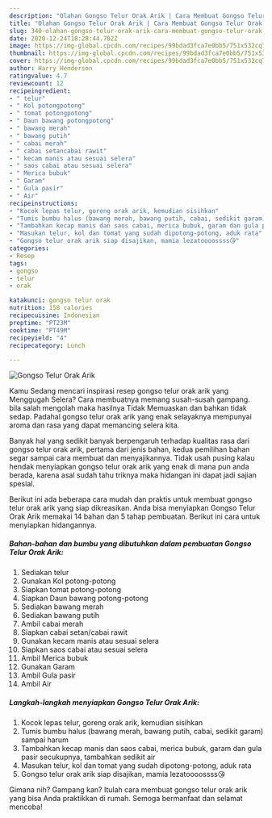 ```yaml
---
description: "Olahan Gongso Telur Orak Arik | Cara Membuat Gongso Telur Orak Arik Yang Enak Dan Mudah"
title: "Olahan Gongso Telur Orak Arik | Cara Membuat Gongso Telur Orak Arik Yang Enak Dan Mudah"
slug: 340-olahan-gongso-telur-orak-arik-cara-membuat-gongso-telur-orak-arik-yang-enak-dan-mudah
date: 2020-12-24T18:28:44.702Z
image: https://img-global.cpcdn.com/recipes/99bdad3fca7e0bb5/751x532cq70/gongso-telur-orak-arik-foto-resep-utama.jpg
thumbnail: https://img-global.cpcdn.com/recipes/99bdad3fca7e0bb5/751x532cq70/gongso-telur-orak-arik-foto-resep-utama.jpg
cover: https://img-global.cpcdn.com/recipes/99bdad3fca7e0bb5/751x532cq70/gongso-telur-orak-arik-foto-resep-utama.jpg
author: Harry Henderson
ratingvalue: 4.7
reviewcount: 12
recipeingredient:
- " telur"
- " Kol potongpotong"
- " tomat potongpotong"
- " Daun bawang potongpotong"
- " bawang merah"
- " bawang putih"
- " cabai merah"
- " cabai setancabai rawit"
- " kecam manis atau sesuai selera"
- " saos cabai atau sesuai selera"
- " Merica bubuk"
- " Garam"
- " Gula pasir"
- " Air"
recipeinstructions:
- "Kocok lepas telur, goreng orak arik, kemudian sisihkan"
- "Tumis bumbu halus (bawang merah, bawang putih, cabai, sedikit garam) sampai harum"
- "Tambahkan kecap manis dan saos cabai, merica bubuk, garam dan gula pasir secukupnya, tambahkan sedikit air"
- "Masukan telur, kol dan tomat yang sudah dipotong-potong, aduk rata"
- "Gongso telur orak arik siap disajikan, mamia lezatoooossss😘"
categories:
- Resep
tags:
- gongso
- telur
- orak

katakunci: gongso telur orak 
nutrition: 158 calories
recipecuisine: Indonesian
preptime: "PT23M"
cooktime: "PT49M"
recipeyield: "4"
recipecategory: Lunch

---
```



![Gongso Telur Orak Arik](https://img-global.cpcdn.com/recipes/99bdad3fca7e0bb5/751x532cq70/gongso-telur-orak-arik-foto-resep-utama.jpg)

Kamu Sedang mencari inspirasi resep gongso telur orak arik yang Menggugah Selera? Cara membuatnya memang susah-susah gampang. bila salah mengolah maka hasilnya Tidak Memuaskan dan bahkan tidak sedap. Padahal gongso telur orak arik yang enak selayaknya mempunyai aroma dan rasa yang dapat memancing selera kita.



Banyak hal yang sedikit banyak berpengaruh terhadap kualitas rasa dari gongso telur orak arik, pertama dari jenis bahan, kedua pemilihan bahan segar sampai cara membuat dan menyajikannya. Tidak usah pusing kalau hendak menyiapkan gongso telur orak arik yang enak di mana pun anda berada, karena asal sudah tahu triknya maka hidangan ini dapat jadi sajian spesial.


Berikut ini ada beberapa cara mudah dan praktis untuk membuat gongso telur orak arik yang siap dikreasikan. Anda bisa menyiapkan Gongso Telur Orak Arik memakai 14 bahan dan 5 tahap pembuatan. Berikut ini cara untuk menyiapkan hidangannya.

<!--inarticleads1-->

##### Bahan-bahan dan bumbu yang dibutuhkan dalam pembuatan Gongso Telur Orak Arik:

1. Sediakan  telur
1. Gunakan  Kol potong-potong
1. Siapkan  tomat potong-potong
1. Siapkan  Daun bawang potong-potong
1. Sediakan  bawang merah
1. Sediakan  bawang putih
1. Ambil  cabai merah
1. Siapkan  cabai setan/cabai rawit
1. Gunakan  kecam manis atau sesuai selera
1. Siapkan  saos cabai atau sesuai selera
1. Ambil  Merica bubuk
1. Gunakan  Garam
1. Ambil  Gula pasir
1. Ambil  Air




<!--inarticleads2-->

##### Langkah-langkah menyiapkan Gongso Telur Orak Arik:

1. Kocok lepas telur, goreng orak arik, kemudian sisihkan
1. Tumis bumbu halus (bawang merah, bawang putih, cabai, sedikit garam) sampai harum
1. Tambahkan kecap manis dan saos cabai, merica bubuk, garam dan gula pasir secukupnya, tambahkan sedikit air
1. Masukan telur, kol dan tomat yang sudah dipotong-potong, aduk rata
1. Gongso telur orak arik siap disajikan, mamia lezatoooossss😘




Gimana nih? Gampang kan? Itulah cara membuat gongso telur orak arik yang bisa Anda praktikkan di rumah. Semoga bermanfaat dan selamat mencoba!
